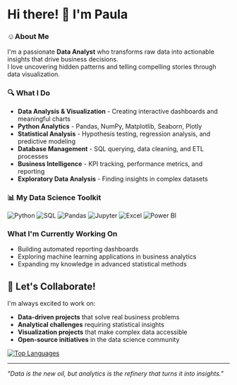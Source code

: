 # Hi there! 👋 I'm Paula

### ☺️About Me
I'm a passionate **Data Analyst** who transforms raw data into actionable insights that drive business decisions.   
I love uncovering hidden patterns and telling compelling stories through data visualization.

### 🔍 What I Do
- **Data Analysis & Visualization** - Creating interactive dashboards and meaningful charts
- **Python Analytics** - Pandas, NumPy, Matplotlib, Seaborn, Plotly
- **Statistical Analysis** - Hypothesis testing, regression analysis, and predictive modeling
- **Database Management** - SQL querying, data cleaning, and ETL processes
- **Business Intelligence** - KPI tracking, performance metrics, and reporting
- **Exploratory Data Analysis** - Finding insights in complex datasets

### 📊 My Data Science Toolkit
![Python](https://img.shields.io/badge/-Python-3776AB?style=flat-square&logo=python&logoColor=white)
![SQL](https://img.shields.io/badge/-SQL-4479A1?style=flat-square&logo=mysql&logoColor=white)
![Pandas](https://img.shields.io/badge/-Pandas-150458?style=flat-square&logo=pandas&logoColor=white)
![Jupyter](https://img.shields.io/badge/-Jupyter-F37626?style=flat-square&logo=jupyter&logoColor=white)
![Excel](https://img.shields.io/badge/-Excel-217346?style=flat-square&logo=microsoft-excel&logoColor=white)
![Power BI](https://img.shields.io/badge/-Power%20BI-F2C811?style=flat-square&logo=power-bi&logoColor=black)

### What I'm Currently Working On
-  Building automated reporting dashboards
-  Exploring machine learning applications in business analytics
-  Expanding my knowledge in advanced statistical methods

## 🤝 Let's Collaborate!
I'm always excited to work on:
-  **Data-driven projects** that solve real business problems
-  **Analytical challenges** requiring statistical insights
-  **Visualization projects** that make complex data accessible
-  **Open-source initiatives** in the data science community


[![Top Languages](https://github-readme-stats.vercel.app/api/top-langs/?username=PaulaBesst&layout=compact&theme=radical)](https://github.com/PaulaBesst)

<!-- Alternative stats services if the above doesn't work -->
<!-- 
![GitHub Stats](https://github-readme-stats-sigma-five.vercel.app/api?username=PaulaBesst&show_icons=true&theme=radical)
![GitHub Streak](https://streak-stats.demolab.com/?user=PaulaBesst&theme=radical)
-->
---

*"Data is the new oil, but analytics is the refinery that turns it into insights."*
